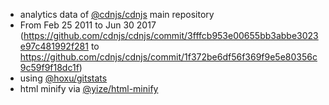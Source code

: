  - analytics data of [@cdnjs/cdnjs](https://github.com/cdnjs/cdnjs) main repository
  - From Feb 25 2011 to Jun 30 2017 (https://github.com/cdnjs/cdnjs/commit/3fffcb953e00655bb3abbe3023e97c481992f281 to https://github.com/cdnjs/cdnjs/commit/1f372be6df56f369f9e5e80356c9c59f9f18dc1f)
 - using [@hoxu/gitstats](https://github.com/hoxu/gitstats)
 - html minify via [@yize/html-minify](https://github.com/yize/html-minify)
